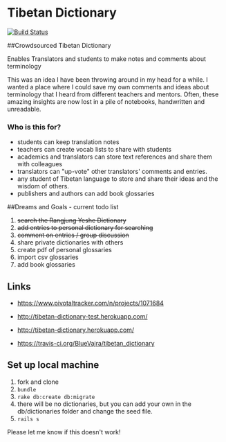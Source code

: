 Tibetan Dictionary
==================

[![Build Status](https://travis-ci.org/BlueVajra/tibetan_dictionary.svg?branch=master)](https://travis-ci.org/BlueVajra/tibetan_dictionary)

##Crowdsourced Tibetan Dictionary

Enables Translators and students to make notes and comments about terminology

This was an idea I have been throwing around in my head for a while. I wanted a place where I could save my own comments and ideas about terminology that I heard from different teachers and mentors.
Often, these amazing insights are now lost in a pile of notebooks, handwritten and unreadable.

### Who is this for?
- students can keep translation notes
- teachers can create vocab lists to share with students
- academics and translators can store text references and share them with colleagues
- translators can "up-vote" other translators' comments and entries.
- any student of Tibetan language to store and share their ideas and the wisdom of others.
- publishers and authors can add book glossaries

##Dreams and Goals - current todo list

1. ~~search the Rangjung Yeshe Dictionary~~
1. ~~add entries to personal dictionary for searching~~
1. ~~comment on entries / group discussion~~
1. share private dictionaries with others
1. create pdf of personal glossaries
1. import csv glossaries
1. add book glossaries

## Links

- https://www.pivotaltracker.com/n/projects/1071684
- http://tibetan-dictionary-test.herokuapp.com/
- http://tibetan-dictionary.herokuapp.com/

- https://travis-ci.org/BlueVajra/tibetan_dictionary

## Set up local machine

1. fork and clone
2. `bundle`
3. `rake db:create db:migrate`
  1. there will be no dictionaries, but you can add your own in the db/dictionaries folder and change the seed file.
4. `rails s`

Please let me know if this doesn't work!